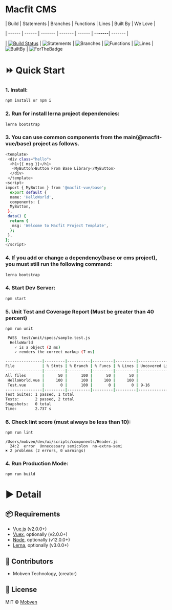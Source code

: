 <p align="center">
<h1>Macfit CMS</h1>
</p>
| Build | Statements | Branches | Functions | Lines | Built By | We Love |

| ------ | ------ | ------- | ------- | ------ | -------| ------- |

| [![Build Status](https://travis-ci.org/{ORG-or-USERNAME}/{REPO-NAME}.png?branch=master)](https://travis-ci.org/{ORG-or-USERNAME}/{REPO-NAME}) | ![Statements](https://img.shields.io/badge/Coverage-50%25-red.svg  "Make me better!") | ![Branches](https://img.shields.io/badge/Coverage-100%25-brightgreen.svg  "Make me better!") | ![Functions](https://img.shields.io/badge/Coverage-50%25-red.svg  "Make me better!") | ![Lines](https://img.shields.io/badge/Coverage-50%25-red.svg  "Make me better!") | ![BuiltBy](https://img.shields.io/badge/TypeScript-Lovers-black.svg  "img.shields.io") | ![ForTheBadge](https://img.shields.io/badge/Using-Badges-red.svg  "ForTheBadge")

# ⏩ Quick Start
### 1. Install:
```bash
npm install or npm i
```
### 2. Run for install lerna project dependencies:
```bash
lerna bootstrap
```

### 3. You can use common components from the main(@macfit-vue/base) project as follows.
```bash
<template>
 <div class="hello">
  <h1>{{ msg }}</h1>
   <MyButton>Button From Base Library</MyButton>
  </div>
 </template>
<script>
import { MyButton } from '@macfit-vue/base';
  export default {
  name: 'HelloWorld',
  components: {
  MyButton,
 },
 data() {
  return {
   msg: 'Welcome to Macfit Project Template',
  };
 },
};
</script>
```

### 4.  If you add or change a dependency(base or cms project), you must still run the following command:
```bash
lerna bootstrap
```

### 4.  Start Dev Server:
```bash
npm start
```

### 5.  Unit Test and Coverage Report (Must be greater than 40 percent)
```bash
npm run unit
```
```bash
 PASS  test/unit/specs/sample.test.js
  HelloWorld
    ✓ is a object (2 ms)
    ✓ renders the correct markup (7 ms)

----------------|---------|----------|---------|---------|-------------------
File            | % Stmts | % Branch | % Funcs | % Lines | Uncovered Line #s 
----------------|---------|----------|---------|---------|-------------------
All files       |      50 |      100 |      50 |      50 |                   
 HelloWorld.vue |     100 |      100 |     100 |     100 |                   
 Test.vue       |       0 |      100 |       0 |       0 | 9-16              
----------------|---------|----------|---------|---------|-------------------
Test Suites: 1 passed, 1 total
Tests:       2 passed, 2 total
Snapshots:   0 total
Time:        2.737 s
```
### 6.  Check lint score (must always be less than 10):
```bash
npm run lint
```
```
/Users/mobven/dev/ui/scripts/components/Header.js
  24:2  error  Unnecessary semicolon  no-extra-semi
✖ 2 problems (2 errors, 0 warnings)
```

### 4.  Run Production Mode:
```bash
npm run build
```

# ▶️ Detail

## 📦  Requirements

- [Vue.js](https://vuejs.org) (v2.0.0+)
- [Vuex](http://vuex.vuejs.org), optionally (v2.0.0+)
- [Node](https://nodejs.org/en/), optionally (v12.0.0+)
- [Lerna](https://github.com/lerna/lerna), optionally (v3.0.0+)

## 🎯 Contributors

 - Mobven Technology, (creator)

## 🔑 License

MIT © [Mobven](https://mobven.com)